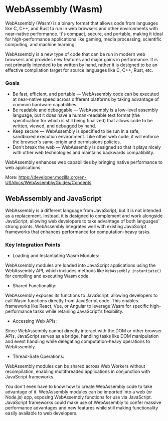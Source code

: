 
# WebAssembly (Wasm)

WebAssembly (Wasm) is a binary format that allows code from languages like C, C++, and Rust to run in web browsers and other environments with near-native performance. It's compact, secure, and portable, making it ideal for high-performance applications like gaming, media processing, scientific computing, and machine learning.

WebAssembly is a new type of code that can be run in modern web browsers and provides new features and major gains in performance. It is not primarily intended to be written by hand, rather it is designed to be an effective compilation target for source languages like C, C++, Rust, etc.

### Goals

- Be fast, efficient, and portable — WebAssembly code can be executed at near-native speed across different platforms by taking advantage of common hardware capabilities.
- Be readable and debuggable — WebAssembly is a low-level assembly language, but it does have a human-readable text format (the specification for which is still being finalized) that allows code to be written, viewed, and debugged by hand.
- Keep secure — WebAssembly is specified to be run in a safe, sandboxed execution environment. Like other web code, it will enforce the browser's same-origin and permissions policies.
- Don't break the web — WebAssembly is designed so that it plays nicely with other web technologies and maintains backwards compatibility.

WebAssembly enhances web capabilities by bringing native performance to web applications.

More: https://developer.mozilla.org/en-US/docs/WebAssembly/Guides/Concepts

## WebAssembly and JavaScript

WebAssembly is a different language from JavaScript, but it is not intended as a replacement. Instead, it is designed to complement and work alongside JavaScript, allowing web developers to take advantage of both languages' strong points. WebAssembly integrates well with existing JavaScript frameworks that enhances performance for computation-heavy tasks.

### Key Integration Points

- Loading and Instantiating Wasm Modules:

WebAssembly modules are loaded into JavaScript applications using the WebAssembly API, which includes methods like `WebAssembly.instantiate()` for compiling and executing Wasm code.

- Shared Functionality:

WebAssembly exposes its functions to JavaScript, allowing developers to call Wasm functions directly from JavaScript code. This enables frameworks like React, Vue, or Angular to leverage Wasm for specific high-performance tasks while retaining JavaScript's flexibility.

- Accessing Web APIs:

Since WebAssembly cannot directly interact with the DOM or other browser APIs, JavaScript serves as a bridge, handling tasks like DOM manipulation and event handling while delegating computation-heavy operations to WebAssembly.

- Thread-Safe Operations:

WebAssembly modules can be shared across Web Workers without recompilation, enabling multithreaded applications in conjunction with JavaScript frameworks.

You don't even have to know how to create WebAssembly code to take advantage of it. WebAssembly modules can be imported into a web (or Node.js) app, exposing WebAssembly functions for use via JavaScript. JavaScript frameworks could make use of WebAssembly to confer massive performance advantages and new features while still making functionality easily available to web developers.
